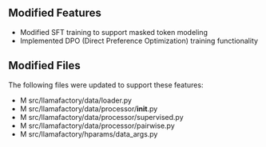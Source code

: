 ## Modified Features
- Modified SFT training to support masked token modeling
- Implemented DPO (Direct Preference Optimization) training functionality

## Modified Files
The following files were updated to support these features:
- M	src/llamafactory/data/loader.py
- M	src/llamafactory/data/processor/__init__.py
- M	src/llamafactory/data/processor/supervised.py
- M	src/llamafactory/data/processor/pairwise.py
- M src/llamafactory/hparams/data_args.py
